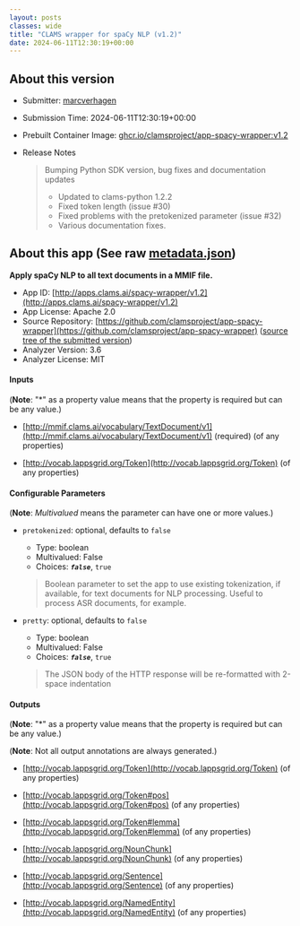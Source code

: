 ```yaml
---
layout: posts
classes: wide
title: "CLAMS wrapper for spaCy NLP (v1.2)"
date: 2024-06-11T12:30:19+00:00
---
```

## About this version

- Submitter: [marcverhagen](https://github.com/marcverhagen)
- Submission Time: 2024-06-11T12:30:19+00:00
- Prebuilt Container Image: [ghcr.io/clamsproject/app-spacy-wrapper:v1.2](https://github.com/clamsproject/app-spacy-wrapper/pkgs/container/app-spacy-wrapper/v1.2)
- Release Notes

    > Bumping Python SDK version, bug fixes and documentation updates  
    > - Updated to clams-python 1.2.2  
    > - Fixed token length (issue #30)  
    > - Fixed problems with the pretokenized parameter (issue #32)  
    > - Various documentation fixes.

## About this app (See raw [metadata.json](metadata.json))

**Apply spaCy NLP to all text documents in a MMIF file.**

- App ID: [http://apps.clams.ai/spacy-wrapper/v1.2](http://apps.clams.ai/spacy-wrapper/v1.2)
- App License: Apache 2.0
- Source Repository: [https://github.com/clamsproject/app-spacy-wrapper](https://github.com/clamsproject/app-spacy-wrapper) ([source tree of the submitted version](https://github.com/clamsproject/app-spacy-wrapper/tree/v1.2))
- Analyzer Version: 3.6
- Analyzer License: MIT


#### Inputs
(**Note**: "*" as a property value means that the property is required but can be any value.)

- [http://mmif.clams.ai/vocabulary/TextDocument/v1](http://mmif.clams.ai/vocabulary/TextDocument/v1) (required)
(of any properties)

- [http://vocab.lappsgrid.org/Token](http://vocab.lappsgrid.org/Token)
(of any properties)



#### Configurable Parameters
(**Note**: _Multivalued_ means the parameter can have one or more values.)

- `pretokenized`: optional, defaults to `false`

    - Type: boolean
    - Multivalued: False
    - Choices: **_`false`_**, `true`


    > Boolean parameter to set the app to use existing tokenization, if available, for text documents for NLP processing. Useful to process ASR documents, for example.
- `pretty`: optional, defaults to `false`

    - Type: boolean
    - Multivalued: False
    - Choices: **_`false`_**, `true`


    > The JSON body of the HTTP response will be re-formatted with 2-space indentation


#### Outputs
(**Note**: "*" as a property value means that the property is required but can be any value.)

(**Note**: Not all output annotations are always generated.)

- [http://vocab.lappsgrid.org/Token](http://vocab.lappsgrid.org/Token)
(of any properties)

- [http://vocab.lappsgrid.org/Token#pos](http://vocab.lappsgrid.org/Token#pos)
(of any properties)

- [http://vocab.lappsgrid.org/Token#lemma](http://vocab.lappsgrid.org/Token#lemma)
(of any properties)

- [http://vocab.lappsgrid.org/NounChunk](http://vocab.lappsgrid.org/NounChunk)
(of any properties)

- [http://vocab.lappsgrid.org/Sentence](http://vocab.lappsgrid.org/Sentence)
(of any properties)

- [http://vocab.lappsgrid.org/NamedEntity](http://vocab.lappsgrid.org/NamedEntity)
(of any properties)

